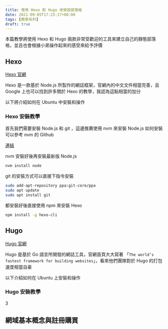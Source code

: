```yaml
---
title: 使用 Hexo 和 Hugo 來架設部落格
date: 2021-09-05T17:25:17+08:00
tags: [教學系列]
draft: true
---
```

本篇教學將使用 Hexo 和 Hugo 兩款非常受歡迎的工具來建立自己的靜態部落格，並且也會根據小弟操作起來的感受來給予評價

## Hexo

[Hexo 官網](https://hexo.io/zh-tw/)

Hexo 是一款基於 Node.js 所製作的網誌框架，官網內的中文文件相當完善，且 Google 上也可以找到許多關於 Hexo 的教學，我認為這點相當的加分

以下將介紹如何在 Ubuntu 中安裝和操作

### Hexo 安裝教學

首先我們需要安裝 Node.js 和 git ，這邊推薦使用 nvm 來安裝 Node.js
如何安裝可以參考 nvm 的 Github

[連結](https://github.com/nvm-sh/nvm#install--update-script)

nvm 安裝好後再安裝最新版 Node.js

```bash
nvm install node
```

git 的安裝方式可以直接下指令安裝

```bash
sudo add-apt-repository ppa:git-core/ppa
sudo apt update
sudo apt install git
```

都安裝好後直接使用 npm 來安裝 Hexo

```bash
npm install -g hexo-cli
```

## Hugo

[Hugo 官網](https://gohugo.io/)

Hugo 是基於 Go 語言所開發的網誌工具，官網首頁大大寫著 「`The world’s fastest framework for building websites`」，看來他們團隊對於 Hugo 的打包速度相當自豪

以下介紹如何在 Ubuntu 上安裝和操作

### Hugo 安裝教學

3

## 網域基本概念與註冊購買
